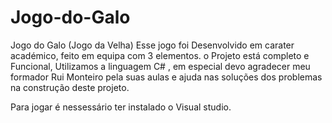 # Jogo-do-Galo
Jogo do Galo (Jogo da Velha)
Esse jogo foi Desenvolvido  em carater académico, feito em equipa com 3 elementos. 
o Projeto está completo e Funcional, Utilizamos a linguagem C# , em especial devo agradecer meu formador Rui Monteiro 
pela suas aulas e ajuda nas soluções dos problemas na construção deste projeto.

Para jogar é nessessário ter instalado o Visual studio.
